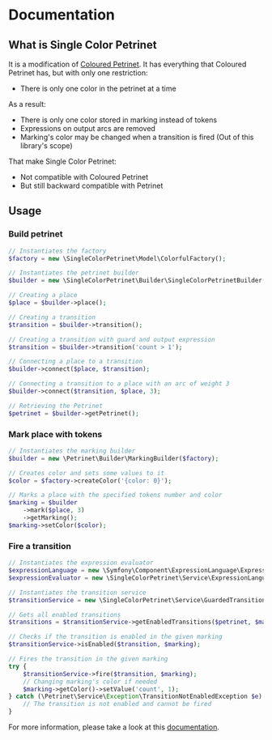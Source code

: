 # Documentation

## What is Single Color Petrinet

It is a modification of [Coloured Petrinet](https://en.wikipedia.org/wiki/Coloured_Petri_net). It has everything that
Coloured Petrinet has, but with only one restriction:
* There is only one color in the petrinet at a time

As a result:
* There is only one color stored in marking instead of tokens
* Expressions on output arcs are removed
* Marking's color may be changed when a transition is fired (Out of this library's scope)

That make Single Color Petrinet:
* Not compatible with Coloured Petrinet
* But still backward compatible with Petrinet

## Usage

### Build petrinet

```php
// Instantiates the factory
$factory = new \SingleColorPetrinet\Model\ColorfulFactory();

// Instantiates the petrinet builder
$builder = new \SingleColorPetrinet\Builder\SingleColorPetrinetBuilder($factory);

// Creating a place
$place = $builder->place();

// Creating a transition
$transition = $builder->transition();

// Creating a transition with guard and output expression
$transition = $builder->transition('count > 1');

// Connecting a place to a transition
$builder->connect($place, $transition);

// Connecting a transition to a place with an arc of weight 3
$builder->connect($transition, $place, 3);

// Retrieving the Petrinet
$petrinet = $builder->getPetrinet();
```

### Mark place with tokens

```php
// Instantiates the marking builder
$builder = new \Petrinet\Builder\MarkingBuilder($factory);

// Creates color and sets some values to it
$color = $factory->createColor('{color: 0}');

// Marks a place with the specified tokens number and color
$marking = $builder
    ->mark($place, 3)
    ->getMarking();
$marking->setColor($color);
```

### Fire a transition

```php
// Instantiates the expression evaluator
$expressionLanguage = new \Symfony\Component\ExpressionLanguage\ExpressionLanguage();
$expressionEvaluator = new \SingleColorPetrinet\Service\ExpressionLanguageEvaluator($expressionLanguage);

// Instantiates the transition service
$transitionService = new \SingleColorPetrinet\Service\GuardedTransitionService($factory, $expressionEvaluator);

// Gets all enabled transitions
$transitions = $transitionService->getEnabledTransitions($petrinet, $marking);

// Checks if the transition is enabled in the given marking
$transitionService->isEnabled($transition, $marking);

// Fires the transition in the given marking
try {
    $transitionService->fire($transition, $marking);
    // Changing marking's color if needed
    $marking->getColor()->setValue('count', 1);
} catch (\Petrinet\Service\Exception\TransitionNotEnabledException $e) {
    // The transition is not enabled and cannot be fired
}
```

For more information, please take a look at this [documentation](https://github.com/florianv/petrinet/blob/master/docs/documentation.md).
